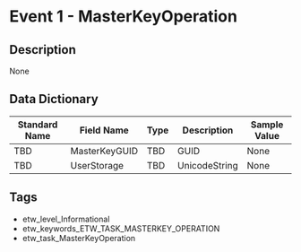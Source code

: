 # Event 1 - MasterKeyOperation

## Description
None

## Data Dictionary
|Standard Name|Field Name|Type|Description|Sample Value|
|---|---|---|---|---|
|TBD|MasterKeyGUID|TBD|GUID|None|None|
|TBD|UserStorage|TBD|UnicodeString|None|None|

## Tags
* etw_level_Informational
* etw_keywords_ETW_TASK_MASTERKEY_OPERATION
* etw_task_MasterKeyOperation